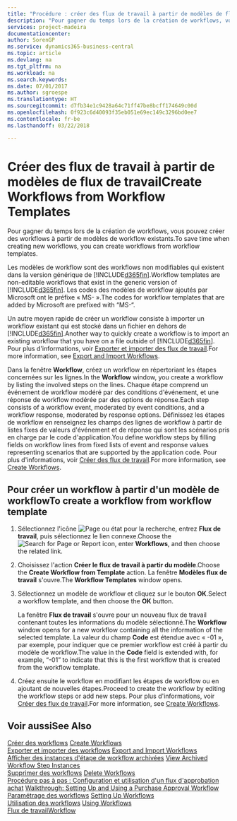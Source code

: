 ```yaml
---
title: "Procédure : créer des flux de travail à partir de modèles de flux de travail | Microsoft Docs"
description: "Pour gagner du temps lors de la création de workflows, vous pouvez créer des workflows à partir de modèles de workflow existants."
services: project-madeira
documentationcenter: 
author: SorenGP
ms.service: dynamics365-business-central
ms.topic: article
ms.devlang: na
ms.tgt_pltfrm: na
ms.workload: na
ms.search.keywords: 
ms.date: 07/01/2017
ms.author: sgroespe
ms.translationtype: HT
ms.sourcegitcommit: d7fb34e1c9428a64c71ff47be8bcff174649c00d
ms.openlocfilehash: 0f923c6d40093f35eb051e69ec149c3296bd0ee7
ms.contentlocale: fr-be
ms.lasthandoff: 03/22/2018

---
```

# <a name="create-workflows-from-workflow-templates"></a><span data-ttu-id="81fcb-103">Créer des flux de travail à partir de modèles de flux de travail</span><span class="sxs-lookup"><span data-stu-id="81fcb-103">Create Workflows from Workflow Templates</span></span>
<span data-ttu-id="81fcb-104">Pour gagner du temps lors de la création de workflows, vous pouvez créer des workflows à partir de modèles de workflow existants.</span><span class="sxs-lookup"><span data-stu-id="81fcb-104">To save time when creating new workflows, you can create workflows from workflow templates.</span></span>  

 <span data-ttu-id="81fcb-105">Les modèles de workflow sont des workflows non modifiables qui existent dans la version générique de [!INCLUDE[d365fin](includes/d365fin_md.md)].</span><span class="sxs-lookup"><span data-stu-id="81fcb-105">Workflow templates are non-editable workflows that exist in the generic version of [!INCLUDE[d365fin](includes/d365fin_md.md)].</span></span> <span data-ttu-id="81fcb-106">Les codes des modèles de workflow ajoutés par Microsoft ont le préfixe « MS- ».</span><span class="sxs-lookup"><span data-stu-id="81fcb-106">The codes for workflow templates that are added by Microsoft are prefixed with “MS-“.</span></span>  

 <span data-ttu-id="81fcb-107">Un autre moyen rapide de créer un workflow consiste à importer un workflow existant qui est stocké dans un fichier en dehors de [!INCLUDE[d365fin](includes/d365fin_md.md)].</span><span class="sxs-lookup"><span data-stu-id="81fcb-107">Another way to quickly create a workflow is to import an existing workflow that you have on a file outside of [!INCLUDE[d365fin](includes/d365fin_md.md)].</span></span> <span data-ttu-id="81fcb-108">Pour plus d'informations, voir [Exporter et importer des flux de travail](across-how-to-export-and-import-workflows.md).</span><span class="sxs-lookup"><span data-stu-id="81fcb-108">For more information, see [Export and Import Workflows](across-how-to-export-and-import-workflows.md).</span></span>  

<span data-ttu-id="81fcb-109">Dans la fenêtre **Workflow**, créez un workflow en répertoriant les étapes concernées sur les lignes.</span><span class="sxs-lookup"><span data-stu-id="81fcb-109">In the **Workflow** window, you create a workflow by listing the involved steps on the lines.</span></span> <span data-ttu-id="81fcb-110">Chaque étape comprend un événement de workflow modéré par des conditions d'événement, et une réponse de workflow modérée par des options de réponse.</span><span class="sxs-lookup"><span data-stu-id="81fcb-110">Each step consists of a workflow event, moderated by event conditions, and a workflow response, moderated by response options.</span></span> <span data-ttu-id="81fcb-111">Définissez les étapes de workflow en renseignez les champs des lignes de workflow à partir de listes fixes de valeurs d'événement et de réponse qui sont les scénarios pris en charge par le code d'application.</span><span class="sxs-lookup"><span data-stu-id="81fcb-111">You define workflow steps by filling fields on workflow lines from fixed lists of event and response values representing scenarios that are supported by the application code.</span></span> <span data-ttu-id="81fcb-112">Pour plus d'informations, voir [Créer des flux de travail](across-how-to-create-workflows.md).</span><span class="sxs-lookup"><span data-stu-id="81fcb-112">For more information, see [Create Workflows](across-how-to-create-workflows.md).</span></span>  

## <a name="to-create-a-workflow-from-workflow-template"></a><span data-ttu-id="81fcb-113">Pour créer un workflow à partir d'un modèle de workflow</span><span class="sxs-lookup"><span data-stu-id="81fcb-113">To create a workflow from workflow template</span></span>  
1.  <span data-ttu-id="81fcb-114">Sélectionnez l'icône ![Page ou état pour la recherche](media/ui-search/search_small.png "icône Page ou état pour la recherche"), entrez **Flux de travail**, puis sélectionnez le lien connexe.</span><span class="sxs-lookup"><span data-stu-id="81fcb-114">Choose the ![Search for Page or Report](media/ui-search/search_small.png "Search for Page or Report icon") icon, enter **Workflows**, and then choose the related link.</span></span>  
2.  <span data-ttu-id="81fcb-115">Choisissez l'action **Créer le flux de travail à partir du modèle**.</span><span class="sxs-lookup"><span data-stu-id="81fcb-115">Choose the **Create Workflow from Template** action.</span></span> <span data-ttu-id="81fcb-116">La fenêtre **Modèles flux de travail** s'ouvre.</span><span class="sxs-lookup"><span data-stu-id="81fcb-116">The **Workflow Templates** window opens.</span></span>  
3.  <span data-ttu-id="81fcb-117">Sélectionnez un modèle de workflow et cliquez sur le bouton **OK**.</span><span class="sxs-lookup"><span data-stu-id="81fcb-117">Select a workflow template, and then choose the **OK** button.</span></span>  

     <span data-ttu-id="81fcb-118">La fenêtre **Flux de travail** s'ouvre pour un nouveau flux de travail contenant toutes les informations du modèle sélectionné.</span><span class="sxs-lookup"><span data-stu-id="81fcb-118">The **Workflow** window opens for a new workflow containing all the information of the selected template.</span></span> <span data-ttu-id="81fcb-119">La valeur du champ **Code** est étendue avec « -01 », par exemple, pour indiquer que ce premier workflow est créé à partir du modèle de workflow.</span><span class="sxs-lookup"><span data-stu-id="81fcb-119">The value in the **Code** field is extended with, for example, “-01” to indicate that this is the first workflow that is created from the workflow template.</span></span>  
4.  <span data-ttu-id="81fcb-120">Créez ensuite le workflow en modifiant les étapes de workflow ou en ajoutant de nouvelles étapes.</span><span class="sxs-lookup"><span data-stu-id="81fcb-120">Proceed to create the workflow by editing the workflow steps or add new steps.</span></span> <span data-ttu-id="81fcb-121">Pour plus d'informations, voir [Créer des flux de travail](across-how-to-create-workflows.md).</span><span class="sxs-lookup"><span data-stu-id="81fcb-121">For more information, see [Create Workflows](across-how-to-create-workflows.md).</span></span>  

## <a name="see-also"></a><span data-ttu-id="81fcb-122">Voir aussi</span><span class="sxs-lookup"><span data-stu-id="81fcb-122">See Also</span></span>  
 <span data-ttu-id="81fcb-123">[Créer des workflows](across-how-to-create-workflows.md) </span><span class="sxs-lookup"><span data-stu-id="81fcb-123">[Create Workflows](across-how-to-create-workflows.md) </span></span>  
 <span data-ttu-id="81fcb-124">[Exporter et importer des workflows](across-how-to-export-and-import-workflows.md) </span><span class="sxs-lookup"><span data-stu-id="81fcb-124">[Export and Import Workflows](across-how-to-export-and-import-workflows.md) </span></span>  
 <span data-ttu-id="81fcb-125">[Afficher des instances d'étape de workflow archivées](across-how-to-view-archived-workflow-step-instances.md) </span><span class="sxs-lookup"><span data-stu-id="81fcb-125">[View Archived Workflow Step Instances](across-how-to-view-archived-workflow-step-instances.md) </span></span>  
 <span data-ttu-id="81fcb-126">[Supprimer des workflows](across-how-to-delete-workflows.md) </span><span class="sxs-lookup"><span data-stu-id="81fcb-126">[Delete Workflows](across-how-to-delete-workflows.md) </span></span>  
 <span data-ttu-id="81fcb-127">[Procédure pas à pas : Configuration et utilisation d'un flux d'approbation achat](walkthrough-setting-up-and-using-a-purchase-approval-workflow.md) </span><span class="sxs-lookup"><span data-stu-id="81fcb-127">[Walkthrough: Setting Up and Using a Purchase Approval Workflow](walkthrough-setting-up-and-using-a-purchase-approval-workflow.md) </span></span>  
 <span data-ttu-id="81fcb-128">[Paramétrage des workflows](across-set-up-workflows.md) </span><span class="sxs-lookup"><span data-stu-id="81fcb-128">[Setting Up Workflows](across-set-up-workflows.md) </span></span>  
 <span data-ttu-id="81fcb-129">[Utilisation des workflows](across-use-workflows.md) </span><span class="sxs-lookup"><span data-stu-id="81fcb-129">[Using Workflows](across-use-workflows.md) </span></span>  
 [<span data-ttu-id="81fcb-130">Flux de travail</span><span class="sxs-lookup"><span data-stu-id="81fcb-130">Workflow</span></span>](across-workflow.md)   

